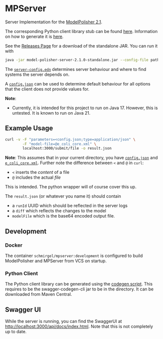 # MPServer
Server Implementation for the [ModelPolisher 2.1](https://github.com/draeger-lab/ModelPolisher/tree/2.1).

The corresponding Python client library stub can be found [here](https://github.com/draeger-lab/MPClient). Information on how to generate it is [here](#python-client).

See the [Releases Page](https://github.com/draeger-lab/MPServer/releases) for a download of the standalone JAR.
You can run it with 
``` bash
java -jar model-polisher-server-2.1.0-standalone.jar --config-file path/to/server-config.edn
```
The [`server-config.edn`](resources/server-config.edn) determines server behaviour and where to find systems the server depends on.

A [`config.json`](resources/default-request-config.json) can be used to determine default behaviour for all options that the client does not provide values for.

**Note**: 
- Currently, it is intended for this project to run on Java 17. However, this is untested. It is known to run on Java 21.

## Example Usage

``` bash
curl -v -F "parameters=<config.json;type=application/json" \
        -F "model-file=@e_coli_core.xml" \
        localhost:3000/submit/file -o result.json
```

**Note**: This assumes that in your current directory, you have [`config.json`](examples/config.json) and [`e_coli_core.xml`](http://bigg.ucsd.edu/models/e_coli_core). 
Further note the difference between `<` and `@` in `curl`:
- `<` inserts the *content* of a file
- `@` includes the actual *file*

This is intended. The python wrapper will of course cover this up.

The `result.json` (or whatever you name it) should contain 
- a `runId` UUID which should be reflected in the server logs
- a `diff` which reflects the changes to the model
- `modelFile` which is the base64 encoded output file.

## Development

### Docker

The container `schmirgel/mpserver:development` is configured to build ModelPolisher and MPServer from VCS on startup.

### Python Client

The Python client library can be generated using the [codegen script](development/codegen.sh). This requires to be the swagger-codegen-cli jar to be in the directory. It can be downloaded from Maven Central.

## Swagger UI

While the server is running, you can find the SwaggerUI at [http://localhost:3000/api/docs/index.html](http://localhost:3000/api/docs/index.html).
Note that this is not completely up to date.
